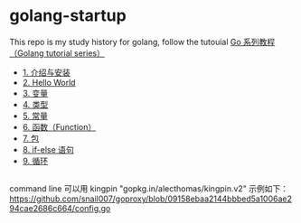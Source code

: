 # golang-startup

This repo is my study history for golang, follow the tutouial [Go 系列教程（Golang tutorial series）](https://studygolang.com/subject/2)

- [ 1. 介绍与安装](chap01/chap01.md)
- [ 2. Hello World](chap02/chap02.md)
- [ 3. 变量](chap03/chap03.md)
- [ 4. 类型](chap04/chap04.md)
- [ 5. 常量](chap05/chap05.md)
- [ 6. 函数（Function）](chap06/chap06.md)
- [ 7. 包](chap07/chap07.md)
- [ 8. if-else 语句](chap08/chap08.md)
- [ 9. 循环](chap09/chap09.md)

## 

command line 可以用 kingpin "gopkg.in/alecthomas/kingpin.v2"
示例如下：
https://github.com/snail007/goproxy/blob/09158ebaa2144bbbed5a1006ae294cae2686c664/config.go
